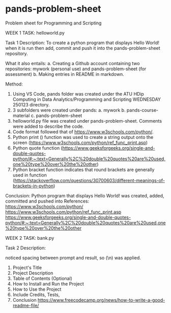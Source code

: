 # pands-problem-sheet
Problem sheet for Programming and Scripting

WEEK 1 TASK: helloworld.py

Task 1 Description:
To create a python program that displays Hello World! when it is run then add, commit and push it into the pands-problem-sheet repository.

What it also entails: 
a. Creating a Github account containing two repositories: mywork (personal use) and pands-problem-sheet (for assessment) 
b. Making entries in README in markdown. 

Method:
1. Using VS Code, pands folder was created under the ATU HDip Computing in Data Analytics/Programming and Scripting WEDNESDAY 250123 directory.
2. 3 subfolders were created under pands: a. mywork  b. pands-course-material  c. pands-problem-sheet
3. helloworld.py file was created under pands-problem-sheet. Comments were added to describe the code.
4. Code format followed that of https://www.w3schools.com/python/.
5. Python print () function was used to create a string output onto the screen (https://www.w3schools.com/python/ref_func_print.asp)
6. Python quote function (https://www.geeksforgeeks.org/single-and-double-quotes-python/#:~:text=Generally%2C%20double%20quotes%20are%20used,one%20type%20over%20the%20other)
7. Python bracket function indicates that round brackets are generally used in function (https://stackoverflow.com/questions/30700603/different-meanings-of-brackets-in-python)

Conclusion:
Python program that displays Hello World! was created, added, committed and pushed into 
References:
https://www.w3schools.com/python/
https://www.w3schools.com/python/ref_func_print.asp
https://www.geeksforgeeks.org/single-and-double-quotes-python/#:~:text=Generally%2C%20double%20quotes%20are%20used,one%20type%20over%20the%20other

WEEK 2 TASK: bank.py

Task 2 Description:




noticed spacing between prompt and result, so (\n) was applied.




1. Project's Title
2. Project Description
3. Table of Contents (Optional)
4. How to Install and Run the Project
5. How to Use the Project
6. Include Credits, Tests, 
7. Conclusion
https://www.freecodecamp.org/news/how-to-write-a-good-readme-file/
